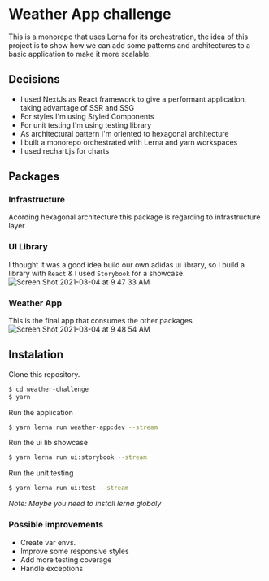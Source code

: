 # Weather App challenge
This is a monorepo that uses Lerna for its orchestration, the idea of this project is to show how we can add some patterns and architectures to a basic application to make it more scalable.

## Decisions
- I used NextJs as React framework to give a performant application, taking advantage of SSR and SSG
- For styles I'm using Styled Components
- For unit testing I'm using testing library
- As architectural pattern I'm oriented to hexagonal architecture
- I built a monorepo orchestrated with Lerna and yarn workspaces
- I used rechart.js for charts

## Packages
### Infrastructure
Acording hexagonal architecture this package is regarding to infrastructure layer

### UI Library
I thought it was a good idea build our own adidas ui library, so I build a library with `React` & I used `Storybook` for a showcase.
![Screen Shot 2021-03-04 at 9 47 33 AM](https://user-images.githubusercontent.com/30024449/109981190-ac414d00-7cce-11eb-87f7-05d9e3999dea.png)

### Weather App
This is the final app that consumes the other packages
![Screen Shot 2021-03-04 at 9 48 54 AM](https://user-images.githubusercontent.com/30024449/109981423-e1e63600-7cce-11eb-83e1-11a6193dcc64.png)


## Instalation

Clone this repository.

```sh
$ cd weather-challenge
$ yarn
```
Run the application
```sh
$ yarn lerna run weather-app:dev --stream
```

Run the ui lib showcase
```sh
$ yarn lerna run ui:storybook --stream
```

Run the unit testing
```sh
$ yarn lerna run ui:test --stream
```
*Note: Maybe you need to install lerna globaly*

### Possible improvements
- Create var envs.
- Improve some responsive styles
- Add more testing coverage
- Handle exceptions
